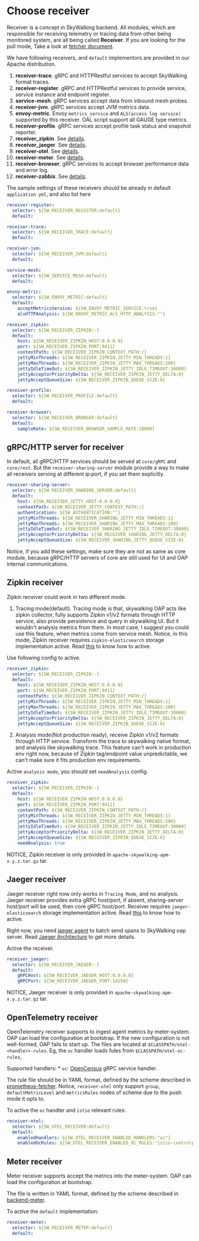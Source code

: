 
# Choose receiver
Receiver is a concept in SkyWalking backend. All modules, which are responsible for receiving telemetry
or tracing data from other being monitored system, are all being called **Receiver**. If you are looking for the pull mode,
Take a look at [fetcher document](backend-fetcher.md).

We have following receivers, and `default` implementors are provided in our Apache distribution.
1. **receiver-trace**. gRPC and HTTPRestful services to accept SkyWalking format traces.
1. **receiver-register**. gRPC and HTTPRestful services to provide service, service instance and endpoint register.
1. **service-mesh**. gRPC services accept data from inbound mesh probes.
1. **receiver-jvm**. gRPC services accept JVM metrics data.
1. **envoy-metric**. Envoy `metrics_service` and `ALS(access log service)` supported by this receiver. OAL script support all GAUGE type metrics.
1. **receiver-profile**. gRPC services accept profile task status and snapshot reporter. 
1. **receiver_zipkin**. See [details](#zipkin-receiver).
1. **receiver_jaeger**. See [details](#jaeger-receiver).
1. **receiver-otel**. See [details](#opentelemetry-receiver).
1. **receiver-meter**. See [details](backend-meter.md).
1. **receiver-browser**. gRPC services to accept browser performance data and error log.
1. **receiver-zabbix**. See [details](backend-zabbix.md).

The sample settings of these receivers should be already in default `application.yml`, and also list here
```yaml
receiver-register:
  selector: ${SW_RECEIVER_REGISTER:default}
  default:

receiver-trace:
  selector: ${SW_RECEIVER_TRACE:default}
  default:

receiver-jvm:
  selector: ${SW_RECEIVER_JVM:default}
  default:

service-mesh:
  selector: ${SW_SERVICE_MESH:default}
  default:

envoy-metric:
  selector: ${SW_ENVOY_METRIC:default}
  default:
    acceptMetricsService: ${SW_ENVOY_METRIC_SERVICE:true}
    alsHTTPAnalysis: ${SW_ENVOY_METRIC_ALS_HTTP_ANALYSIS:""}

receiver_zipkin:
  selector: ${SW_RECEIVER_ZIPKIN:-}
  default:
    host: ${SW_RECEIVER_ZIPKIN_HOST:0.0.0.0}
    port: ${SW_RECEIVER_ZIPKIN_PORT:9411}
    contextPath: ${SW_RECEIVER_ZIPKIN_CONTEXT_PATH:/}
    jettyMinThreads: ${SW_RECEIVER_ZIPKIN_JETTY_MIN_THREADS:1}
    jettyMaxThreads: ${SW_RECEIVER_ZIPKIN_JETTY_MAX_THREADS:200}
    jettyIdleTimeOut: ${SW_RECEIVER_ZIPKIN_JETTY_IDLE_TIMEOUT:30000}
    jettyAcceptorPriorityDelta: ${SW_RECEIVER_ZIPKIN_JETTY_DELTA:0}
    jettyAcceptQueueSize: ${SW_RECEIVER_ZIPKIN_QUEUE_SIZE:0}

receiver-profile:
  selector: ${SW_RECEIVER_PROFILE:default}
  default:

receiver-browser:
  selector: ${SW_RECEIVER_BROWSER:default}
  default:
    sampleRate: ${SW_RECEIVER_BROWSER_SAMPLE_RATE:10000}
```

## gRPC/HTTP server for receiver
In default, all gRPC/HTTP services should be served at `core/gRPC` and `core/rest`.
But the `receiver-sharing-server` module provide a way to make all receivers serving at
different ip:port, if you set them explicitly. 
```yaml
receiver-sharing-server:
  selector: ${SW_RECEIVER_SHARING_SERVER:default}
  default:
    host: ${SW_RECEIVER_JETTY_HOST:0.0.0.0}
    contextPath: ${SW_RECEIVER_JETTY_CONTEXT_PATH:/}
    authentication: ${SW_AUTHENTICATION:""}
    jettyMinThreads: ${SW_RECEIVER_SHARING_JETTY_MIN_THREADS:1}
    jettyMaxThreads: ${SW_RECEIVER_SHARING_JETTY_MAX_THREADS:200}
    jettyIdleTimeOut: ${SW_RECEIVER_SHARING_JETTY_IDLE_TIMEOUT:30000}
    jettyAcceptorPriorityDelta: ${SW_RECEIVER_SHARING_JETTY_DELTA:0}
    jettyAcceptQueueSize: ${SW_RECEIVER_SHARING_JETTY_QUEUE_SIZE:0}
```

Notice, if you add these settings, make sure they are not as same as core module,
because gRPC/HTTP servers of core are still used for UI and OAP internal communications.

## Zipkin receiver
Zipkin receiver could work in two different mode.
1. Tracing mode(default). Tracing mode is that, skywalking OAP acts like zipkin collector,
fully supports Zipkin v1/v2 formats through HTTP service,
also provide persistence and query in skywalking UI.
But it wouldn't analysis metrics from them. In most case, I suggest you could use this feature, when metrics come from service mesh.
Notice, in this mode, Zipkin receiver requires `zipkin-elasticsearch` storage implementation active. 
Read [this](backend-storage.md#elasticsearch-6-with-zipkin-trace-extension) to know 
how to active.

Use following config to active.
```yaml
receiver_zipkin:
  selector: ${SW_RECEIVER_ZIPKIN:-}
  default:
    host: ${SW_RECEIVER_ZIPKIN_HOST:0.0.0.0}
    port: ${SW_RECEIVER_ZIPKIN_PORT:9411}
    contextPath: ${SW_RECEIVER_ZIPKIN_CONTEXT_PATH:/}
    jettyMinThreads: ${SW_RECEIVER_ZIPKIN_JETTY_MIN_THREADS:1}
    jettyMaxThreads: ${SW_RECEIVER_ZIPKIN_JETTY_MAX_THREADS:200}
    jettyIdleTimeOut: ${SW_RECEIVER_ZIPKIN_JETTY_IDLE_TIMEOUT:30000}
    jettyAcceptorPriorityDelta: ${SW_RECEIVER_ZIPKIN_JETTY_DELTA:0}
    jettyAcceptQueueSize: ${SW_RECEIVER_ZIPKIN_QUEUE_SIZE:0}
```

2. Analysis mode(Not production ready), receive Zipkin v1/v2 formats through HTTP service. Transform the trace to skywalking
native format, and analysis like skywalking trace. This feature can't work in production env right now,
because of Zipkin tag/endpoint value unpredictable, we can't make sure it fits production env requirements.

Active `analysis mode`, you should set `needAnalysis` config.
```yaml
receiver_zipkin:
  selector: ${SW_RECEIVER_ZIPKIN:-}
  default:
    host: ${SW_RECEIVER_ZIPKIN_HOST:0.0.0.0}
    port: ${SW_RECEIVER_ZIPKIN_PORT:9411}
    contextPath: ${SW_RECEIVER_ZIPKIN_CONTEXT_PATH:/}
    jettyMinThreads: ${SW_RECEIVER_ZIPKIN_JETTY_MIN_THREADS:1}
    jettyMaxThreads: ${SW_RECEIVER_ZIPKIN_JETTY_MAX_THREADS:200}
    jettyIdleTimeOut: ${SW_RECEIVER_ZIPKIN_JETTY_IDLE_TIMEOUT:30000}
    jettyAcceptorPriorityDelta: ${SW_RECEIVER_ZIPKIN_JETTY_DELTA:0}
    jettyAcceptQueueSize: ${SW_RECEIVER_ZIPKIN_QUEUE_SIZE:0}
    needAnalysis: true    
```

NOTICE, Zipkin receiver is only provided in `apache-skywalking-apm-x.y.z.tar.gz` tar.

## Jaeger receiver
Jaeger receiver right now only works in `Tracing Mode`, and no analysis.
Jaeger receiver provides extra gRPC host/port, if absent, sharing-server host/port will be used, then core gRPC host/port.
Receiver requires `jaeger-elasticsearch` storage implementation active. 
Read [this](backend-storage.md#elasticsearch-6-with-jaeger-trace-extension) to know how to active.

Right now, you need [jaeger agent](https://www.jaegertracing.io/docs/1.11/architecture/#agent) to batch
send spans to SkyWalking oap server. Read [Jaeger Architecture](https://www.jaegertracing.io/docs/1.11/architecture/)
to get more details.

Active the receiver.
```yaml
receiver_jaeger:
  selector: ${SW_RECEIVER_JAEGER:-}
  default:
    gRPCHost: ${SW_RECEIVER_JAEGER_HOST:0.0.0.0}
    gRPCPort: ${SW_RECEIVER_JAEGER_PORT:14250}
``` 

NOTICE, Jaeger receiver is only provided in `apache-skywalking-apm-x.y.z.tar.gz` tar.

## OpenTelemetry receiver

OpenTelemetry receiver supports to ingest agent metrics by meter-system. OAP can load the configuration at bootstrap. 
If the new configuration is not well-formed, OAP fails to start up. The files are located at `$CLASSPATH/otel-<handler>-rules`.
Eg, the `oc` handler loads fules from `$CLASSPATH/otel-oc-rules`, 

Supported handlers:
    * `oc`: [OpenCensus](https://github.com/open-telemetry/opentelemetry-collector/blob/master/exporter/opencensusexporter/README.md) gRPC service handler.

The rule file should be in YAML format, defined by the scheme described in [prometheus-fetcher](./backend-fetcher.md).
Notice, `receiver-otel` only support `group`, `defaultMetricLevel` and `metricsRules` nodes of scheme due to the push mode it opts to.

To active the `oc` handler and `istio` relevant rules:
```yaml
receiver-otel:
  selector: ${SW_OTEL_RECEIVER:default}
  default:
    enabledHandlers: ${SW_OTEL_RECEIVER_ENABLED_HANDLERS:"oc"}
    enabledOcRules: ${SW_OTEL_RECEIVER_ENABLED_OC_RULES:"istio-controlplane"}
```

## Meter receiver

Meter receiver supports accept the metrics into the meter-system. OAP can load the configuration at bootstrap. 

The file is written in YAML format, defined by the scheme described in [backend-meter](./backend-meter.md).

To active the `default` implementation:
```yaml
receiver-meter:
  selector: ${SW_RECEIVER_METER:default}
  default:
```
